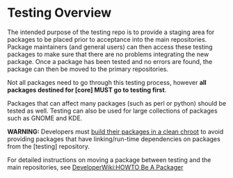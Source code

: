 # Testing Overview

The intended purpose of the testing repo is to provide a staging area for packages to be placed prior to acceptance into the main repositories. Package maintainers (and general users) can then access these testing packages to make sure that there are no problems integrating the new package. Once a package has been tested and no errors are found, the package can then be moved to the primary repositories.

Not all packages need to go through this testing process, however **all packages destined for [core] MUST go to testing first**.

Packages that can affect many packages (such as perl or python) should be tested as well. Testing can also be used for large collections of packages such as GNOME and KDE.

**WARNING:** Developers must [build their packages in a clean chroot](/index.php/DeveloperWiki:Building_in_a_Clean_Chroot "DeveloperWiki:Building in a Clean Chroot") to avoid providing packages that have linking/run-time dependencies on packages from the [testing] repository.

For detailed instructions on moving a package between testing and the main repositories, see [DeveloperWiki:HOWTO Be A Packager](/index.php/DeveloperWiki:HOWTO_Be_A_Packager "DeveloperWiki:HOWTO Be A Packager")